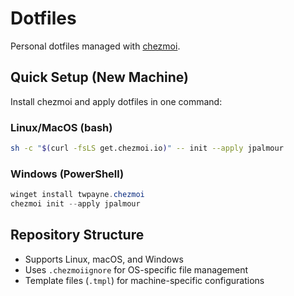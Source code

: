 # Dotfiles

Personal dotfiles managed with [chezmoi](https://www.chezmoi.io/).

## Quick Setup (New Machine)

Install chezmoi and apply dotfiles in one command:

### Linux/MacOS (bash)

```bash
sh -c "$(curl -fsLS get.chezmoi.io)" -- init --apply jpalmour
```

### Windows (PowerShell)

```powershell
winget install twpayne.chezmoi
chezmoi init --apply jpalmour
```

## Repository Structure

- Supports Linux, macOS, and Windows
- Uses `.chezmoiignore` for OS-specific file management
- Template files (`.tmpl`) for machine-specific configurations
